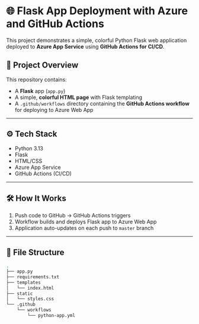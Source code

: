 # 🌐 Flask App Deployment with Azure and GitHub Actions

This project demonstrates a simple, colorful Python Flask web application deployed to **Azure App Service** using **GitHub Actions for CI/CD**.

## 📌 Project Overview

This repository contains:
- A **Flask** app (`app.py`)
- A simple, **colorful HTML page** with Flask templating
- A `.github/workflows` directory containing the **GitHub Actions workflow** for deploying to Azure Web App

---

## ⚙️ Tech Stack

- Python 3.13
- Flask
- HTML/CSS
- Azure App Service
- GitHub Actions (CI/CD)

---

## 🛠 How It Works

1. Push code to GitHub → GitHub Actions triggers
2. Workflow builds and deploys Flask app to Azure Web App
3. Application auto-updates on each push to `master` branch

---

## 📂 File Structure

```bash
.
├── app.py
├── requirements.txt
├── templates
│   └── index.html
├── static
│   └── styles.css
└── .github
    └── workflows
        └── python-app.yml
